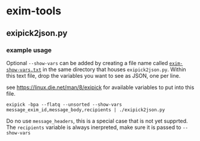 # exim-tools

## exipick2json.py

### example usage

Optional `--show-vars` can be added by creating a file name called [`exim-show-vars.txt`](exim-show-vars.txt) in the same directory that houses `exipick2json.py`.
Within this text file, drop the variables you want to see as JSON, one per line.

see https://linux.die.net/man/8/exipick for available variables to put into this file.

```
exipick -bpa --flatq --unsorted --show-vars message_exim_id,message_body,recipients | ./exipick2json.py
```

Do no use `message_headers`, this is a special case that is not yet supprted. The `recipients` variable is always inerpreted, make sure it is passed to `--show-vars`

